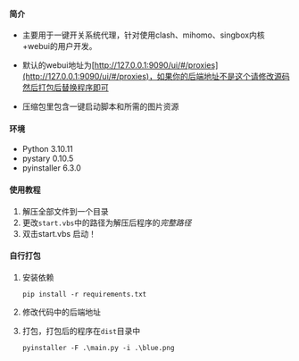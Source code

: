 #### 简介

* 主要用于一键开关系统代理，针对使用clash、mihomo、singbox内核+webui的用户开发。

* 默认的webui地址为[http://127.0.0.1:9090/ui/#/proxies](http://127.0.0.1:9090/ui/#/proxies)，如果你的后端地址不是这个请修改源码然后打包后替换程序即可
* 压缩包里包含一键启动脚本和所需的图片资源

#### 环境

* Python 3.10.11 
* pystary 0.10.5
* pyinstaller 6.3.0

#### 使用教程

1. 解压全部文件到一个目录
2. 更改`start.vbs`中的路径为解压后程序的*完整路径*
3. 双击start.vbs 启动！

#### 自行打包

1. 安装依赖

   ```shell
   pip install -r requirements.txt
   ```

2. 修改代码中的后端地址

3. 打包，打包后的程序在`dist`目录中

   ```shell
   pyinstaller -F .\main.py -i .\blue.png
   ```

